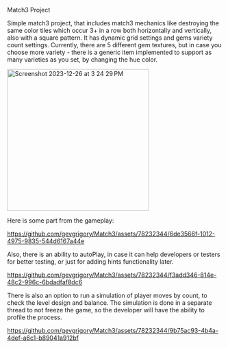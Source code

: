 Match3 Project

Simple match3 project, that includes match3 mechanics like destroying the same color tiles which occur 3+ in a row both horizontally and vertically,
also with a square pattern. It has dynamic grid settings and gems variety count settings.
Currently, there are 5 different gem textures, but in case you choose more variety - there is a generic item implemented to support as many varieties as you set,
by changing the hue color.

<img width="331" alt="Screenshot 2023-12-26 at 3 24 29 PM" src="https://github.com/gevgrigory/Match3/assets/78232344/fa9cf04c-3cdb-4879-8edf-cf1678fa2dde">

Here is some part from the gameplay:

https://github.com/gevgrigory/Match3/assets/78232344/6de3566f-1012-4975-9835-544d6167a44e

Also, there is an ability to autoPlay, in case it can help developers or testers for better testing, or just for adding hints functionality later.

https://github.com/gevgrigory/Match3/assets/78232344/f3add346-814e-48c2-996c-6bdadfaf8dc6

There is also an option to run a simulation of player moves by count, to check the level design and balance.
The simulation is done in a separate thread to not freeze the game, so the developer will have the ability to profile the process.

https://github.com/gevgrigory/Match3/assets/78232344/9b75ac93-4b4a-4def-a6c1-b89041a912bf

